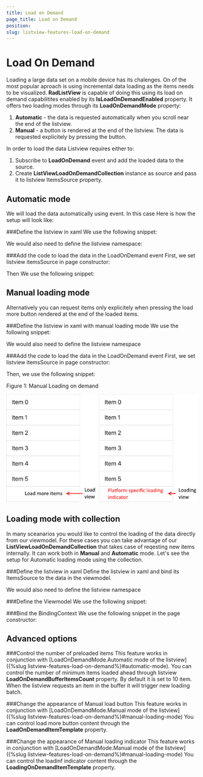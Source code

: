 ```yaml
---
title: Load on Demand
page_title: Load on Demand
position: 
slug: listview-features-load-on-demand
---
```


# Load On Demand

Loading a large data set on a mobile device has its chalenges. On of the most popular aproach is using incremental data loading as the items needs to be visualized. **RadListView** is capable of doing this using its load on demand capabilitites enabled by its **IsLoadOnDemandEnabled** property. It offers two loading modes through its **LoadOnDemandMode** property:
 1. **Automatic** - the data is requested automatically when you scroll near the end of the listview.
 2. **Manual** - a button is rendered at the end of the listview. The data is requested explicitely by pressing the button.

In order to load the data Listview requires either to:
 1. Subscribe to **LoadOnDemand** event and add the loaded data to the source.
 2. Create **ListViewLoadOnDemandCollection** instance as source and pass it to listview ItemsSource property.


## Automatic mode
We will load the data automatically using event. In this case Here is how the setup will look like:

###Define the listview in xaml
We use the following snippet:
<snippet id='sdk-lv-lod-auto-event-xaml'/>

We would also need to define the listview namespace:
 <snippet id='xmlns-telerikListView'/>

###Add the code to load the data in the LoadOnDemand event
First, we set listview itemsSource in page constructor:
<snippet id='sdk-lv-lod-auto-event-init-cs'/>

Then We use the following snippet:
<snippet id='sdk-lv-lod-auto-event-cs'/>

## Manual loading mode
Alternatively you can request items only explicitely when pressing the load more button rendered at the end of the loaded items.

###Define the listview in xaml with manual loading mode
We use the following snippet:
<snippet id='sdk-lv-lod-manual-event-xaml'/>

We would also need to define the listview namespace
 <snippet id='xmlns-telerikListView'/>

###Add the code to load the data in the LoadOnDemand event
First, we set listview itemsSource in page constructor:
<snippet id='sdk-lv-lod-manual-event-init-cs'/>

Then, we use the following snippet:
<snippet id='sdk-lv-lod-manual-event-cs'/>

Figure 1: Manual Loading on demand

![ManualLoadOnDemand](images/listview-features-load-on-demand.png)

## Loading mode with collection
In many sceanarios you would like to control the loading of the data directly from our viewmodel. For these cases you can take advantage of our **ListViewLoadOnDemandCollection** that takes case of reqesting new items internally. It can work both in **Manual** and **Automatic** mode. Let's see the setup for Automatic loading mode using the collection.

###Define the listview in xaml
Define the listview in xaml and bind its ItemsSource to the data in the viewmodel.
<snippet id='sdk-lv-lod-auto-collection-xaml'/>

We would also need to define the listview namespace
 <snippet id='xmlns-telerikListView'/>

###Define the Viewmodel
We use the following snippet:
<snippet id='sdk-lv-lod-auto-collection-model-cs'/>

###Bind the BindingContext 
We use the following snippet in the page constructor:
<snippet id='sdk-lv-lod-auto-collection-cs'/>

## Advanced options

###Control the number of preloaded items
This feature works in conjunction with [LoadOnDemandMode.Automatic mode of the listview]({%slug listview-features-load-on-demand%}#automatic-mode).  You can control the number of minimum items loaded ahead through listview **LoadOnDemandBufferItemsCount** property. By default it is set to 10 item. When the listview requests an item in the buffer it will trigger new loading batch.

###Change the appearance of Manual load button
This feature works in conjunction with [LoadOnDemandMode.Manual mode of the listview]({%slug listview-features-load-on-demand%}#manual-loading-mode)
You can control load more button content through the **LoadOnDemandItemTemplate** property.
<snippet id='sdk-lv-lod-customize-loadbutton-xaml'/>

###Change the appearance of Manual loading indicator
This feature works in conjunction with [LoadOnDemandMode.Manual mode of the listview]({%slug listview-features-load-on-demand%}#manual-loading-mode)
You can control the loadinf indicator content through the **LoadingOnDemandItemTemplate** property.
<snippet id=' sdk-lv-lod-customize-loading-ind-xaml'/>
